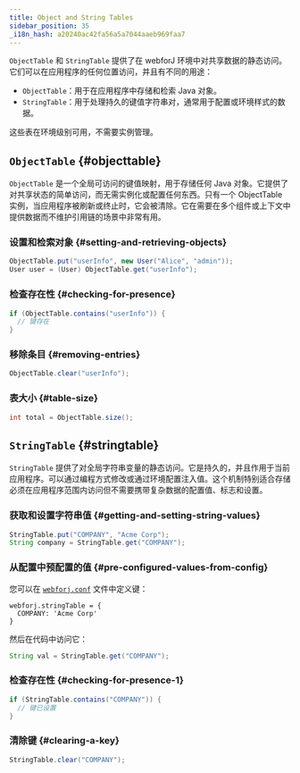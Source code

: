 ```yaml
---
title: Object and String Tables
sidebar_position: 35
_i18n_hash: a20240ac42fa56a5a7044aaeb969faa7
---
```

`ObjectTable` 和 `StringTable` 提供了在 webforJ 环境中对共享数据的静态访问。它们可以在应用程序的任何位置访问，并且有不同的用途：

- `ObjectTable`：用于在应用程序中存储和检索 Java 对象。
- `StringTable`：用于处理持久的键值字符串对，通常用于配置或环境样式的数据。

这些表在环境级别可用，不需要实例管理。

## `ObjectTable` {#objecttable}

`ObjectTable` 是一个全局可访问的键值映射，用于存储任何 Java 对象。它提供了对共享状态的简单访问，而无需实例化或配置任何东西。只有一个 ObjectTable 实例，当应用程序被刷新或终止时，它会被清除。它在需要在多个组件或上下文中提供数据而不维护引用链的场景中非常有用。

### 设置和检索对象 {#setting-and-retrieving-objects}

```java
ObjectTable.put("userInfo", new User("Alice", "admin"));
User user = (User) ObjectTable.get("userInfo");
```

### 检查存在性 {#checking-for-presence}

```java
if (ObjectTable.contains("userInfo")) {
  // 键存在
}
```

### 移除条目 {#removing-entries}

```java
ObjectTable.clear("userInfo");
```

### 表大小 {#table-size}

```java
int total = ObjectTable.size();
```

## `StringTable` {#stringtable}

`StringTable` 提供了对全局字符串变量的静态访问。它是持久的，并且作用于当前应用程序。可以通过编程方式修改或通过环境配置注入值。这个机制特别适合存储必须在应用程序范围内访问但不需要携带复杂数据的配置值、标志和设置。

### 获取和设置字符串值 {#getting-and-setting-string-values}

```java
StringTable.put("COMPANY", "Acme Corp");
String company = StringTable.get("COMPANY");
```

### 从配置中预配置的值 {#pre-configured-values-from-config}

您可以在 [`webforj.conf`](../configuration/properties#configuring-webforjconf) 文件中定义键：

```
webforj.stringTable = {
  COMPANY: 'Acme Corp'
}
```

然后在代码中访问它：

```java
String val = StringTable.get("COMPANY");
```

### 检查存在性 {#checking-for-presence-1}

```java
if (StringTable.contains("COMPANY")) {
  // 键已设置
}
```

### 清除键 {#clearing-a-key}

```java
StringTable.clear("COMPANY");
```
